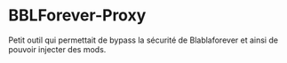 # BBLForever-Proxy

Petit outil qui permettait de bypass la sécurité de Blablaforever et ainsi de pouvoir injecter des mods.
